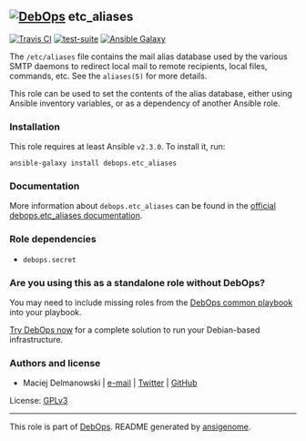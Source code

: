 ## [![DebOps](https://debops.org/images/debops-small.png)](https://debops.org) etc_aliases

<!-- This file was generated by Ansigenome. Do not edit this file directly but
     instead have a look at the files in the ./meta/ directory. -->

[![Travis CI](https://img.shields.io/travis/debops/ansible-etc_aliases.svg?style=flat)](https://travis-ci.org/debops/ansible-etc_aliases)
[![test-suite](https://img.shields.io/badge/test--suite-ansible--etc__aliases-blue.svg?style=flat)](https://github.com/debops/test-suite/tree/master/ansible-etc_aliases/)
[![Ansible Galaxy](https://img.shields.io/badge/galaxy-debops.etc_aliases-660198.svg?style=flat)](https://galaxy.ansible.com/debops/etc_aliases)


The `/etc/aliases` file contains the mail alias database used by the
various SMTP daemons to redirect local mail to remote recipients, local files,
commands, etc. See the `aliases(5)` for more details.

This role can be used to set the contents of the alias database, either using
Ansible inventory variables, or as a dependency of another Ansible role.

### Installation

This role requires at least Ansible `v2.3.0`. To install it, run:

```Shell
ansible-galaxy install debops.etc_aliases
```

### Documentation

More information about `debops.etc_aliases` can be found in the
[official debops.etc_aliases documentation](https://docs.debops.org/en/latest/ansible/roles/ansible-etc_aliases/docs/).


### Role dependencies

- `debops.secret`

### Are you using this as a standalone role without DebOps?

You may need to include missing roles from the [DebOps common
playbook](https://github.com/debops/debops-playbooks/blob/master/playbooks/common.yml)
into your playbook.

[Try DebOps now](https://debops.org/) for a complete solution to run your Debian-based infrastructure.





### Authors and license

- Maciej Delmanowski | [e-mail](mailto:drybjed@gmail.com) | [Twitter](https://twitter.com/drybjed) | [GitHub](https://github.com/drybjed)

License: [GPLv3](https://tldrlegal.com/license/gnu-general-public-license-v3-%28gpl-3%29)

***

This role is part of [DebOps](https://debops.org/). README generated by [ansigenome](https://github.com/nickjj/ansigenome/).
